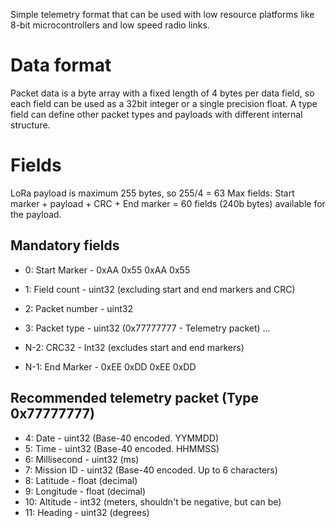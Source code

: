 Simple telemetry format that can be used with low resource platforms like 8-bit
microcontrollers and low speed radio links.

# Data format

Packet data is a byte array with a fixed length of 4 bytes per data field, so 
each field can be used as a 32bit integer or a single precision float. A type
field can define other packet types and payloads with different internal
structure.

# Fields

LoRa payload is maximum 255 bytes, so 255/4 = 63 Max fields:
Start marker + payload + CRC + End marker = 60 fields (240b bytes) available 
for the payload.

## Mandatory fields

* 0: Start Marker      - 0xAA 0x55 0xAA 0x55
* 1: Field count       - uint32 (excluding start and end markers and CRC)
* 2: Packet number     - uint32
* 3: Packet type       - uint32 (0x77777777 - Telemetry packet)
... 

* N-2: CRC32             - Int32 (excludes start and end markers)
* N-1: End Marker        - 0xEE 0xDD 0xEE 0xDD

## Recommended telemetry packet (Type 0x77777777) 

* 4: Date              - uint32 (Base-40 encoded. YYMMDD)
* 5: Time              - uint32 (Base-40 encoded. HHMMSS)
* 6: Millisecond       - uint32 (ms)
* 7: Mission ID        - uint32 (Base-40 encoded. Up to 6 characters)
* 8: Latitude          - float (decimal)
* 9: Longitude         - float (decimal)
* 10: Altitude         - int32 (meters, shouldn't be negative, but can be)
* 11: Heading          - uint32 (degrees)



